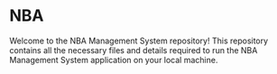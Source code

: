 # NBA
Welcome to the NBA Management System repository! This repository contains all the necessary files and details required to run the NBA Management System application on your local machine.
